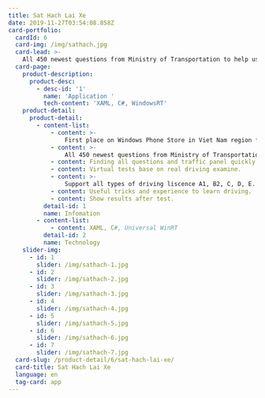 ```yaml
---
title: Sat Hach Lai Xe
date: 2019-11-27T03:54:08.858Z
card-portfolio:
  cardId: 6
  card-img: /img/sathach.jpg
  card-lead: >-
    All 450 newest questions from Ministry of Transportation to help user pass driving examine. Useful tricks and experience to ...
  card-page:
    product-description:
      product-desc:
        - desc-id: '1'
          name: 'Application '
          tech-content: 'XAML, C#, WindowsRT'
    product-detail:
      product-detail:
        - content-list:
            - content: >-
                First place on Windows Phone Store in Viet Nam region for years.
            - content: >-
                All 450 newest questions from Ministry of Transportation to help user pass driving examine.
            - content: Finding all questions and traffic panel quickly
            - content: Virtual tests base on real driving examine.
            - content: >-
                Support all types of driving liscence A1, B2, C, D, E.
            - content: Useful tricks and experience to learn driving.
            - content: Show results after test.
          detail-id: 1
          name: Infomation
        - content-list:
            - content: XAML, C#, Universal WinRT           
          detail-id: 2
          name: Technology
    slider-img:
      - id: 1
        slider: /img/sathach-1.jpg
      - id: 2
        slider: /img/sathach-2.jpg
      - id: 3
        slider: /img/sathach-3.jpg
      - id: 4
        slider: /img/sathach-4.jpg
      - id: 5
        slider: /img/sathach-5.jpg
      - id: 6
        slider: /img/sathach-6.jpg
      - id: 7
        slider: /img/sathach-7.jpg
  card-slug: /product-detail/6/sat-hach-lai-xe/
  card-title: Sat Hach Lai Xe
  language: en
  tag-card: app
---
```


